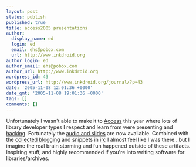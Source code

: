 ```yaml
---
layout: post
status: publish
published: true
title: access2005 presentations
author:
  display_name: ed
  login: ed
  email: ehs@pobox.com
  url: http://www.inkdroid.org
author_login: ed
author_email: ehs@pobox.com
author_url: http://www.inkdroid.org
wordpress_id: 43
wordpress_url: http://www.inkdroid.org/journal/?p=43
date: '2005-11-08 12:01:36 +0000'
date_gmt: '2005-11-08 19:01:36 +0000'
tags: []
comments: []
---
```

<p>Unfortunately I wasn't able to make it to <a href="http://web.archive.org/web/20110610010758/http://access2005.library.ualberta.ca:80/">Access</a> this year where lots of library developer types I respect and learn from were presenting and <a href="http://web.archive.org/web/20080531162547/http://access2005.library.ualberta.ca:80/hackfest.php">hacking</a>. Fortunately the <a href="http://web.archive.org/web/20080517040408/http://access2005.library.ualberta.ca:80/presentations/">audio and slides</a> are now available. Combined with the <a href="http://web.archive.org/web/20071018163909/http://access2005.library.ualberta.ca:80/planetaccess/">collected blogging</a>  and snippets in <a href="irc://irc.freenode.net/code4lib">irc</a> I almost feel like I was there...but I imagine the real brain storming and fun happened outside of these artifacts. Inspiring stuff, and highly recommended if you're into writing software for libraries/archives.</p>
